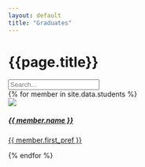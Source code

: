 ```yaml
---
layout: default
title: "Graduates"
---
```


<div class="container mt-4">
	<h1 class="mb-3">{{page.title}}</h1>
	<input id="graduateSearch" type="search" class="form-control mb-2" placeholder="Search..." aria-label="Search">
	<div id="item-container" class="row">
		{% for member in site.data.students %}
		<div class="search-item col-md-4 p-2 text-center" aria-label="{{ member.name }}">
			<a href="{{ member.linkedin }}">
				<div class="card text-white card-dark">
					<div class="card-body">
						<img src="/assets/images/graduates/{{ member.image }}" loading="lazy" class="p-3 w-75 rounded-circle">
						<h5 class="card-title ala-font">{{ member.name }}</h5>
						<p class="card-text">{{ member.first_pref }}</p>
					</div>
				</div>
			</a>
		</div>
		{% endfor %}
	</div>
</div>

<script>
const searchBar = document.getElementById("graduateSearch");
const container = document.getElementById("item-container");
const people = Array.from(document.getElementsByClassName("search-item"));

// No search bar is complete without an overengineered ranking system
searchBar.addEventListener("input", (e) => {
	const query = e.target.value.toLowerCase().trim();
	
	people.forEach((person) => {
		// Get names from aria-label
		const name = person.getAttribute("aria-label").toLowerCase().trim();
		// Split by words, e.g. "Hallam Roberts" => ["Hallam", "Roberts"]
		const words = name.match(/\w+/g);

		person.score = 0;
		for (const i = 0; i < words.length; ++i) {
			const word = words[i];
			// startsWith is better than fuzzy search since it gives predictable results
			// E.g. "Ru" matches "Ruben" instead of "Trung Hieu"
			if (word.startsWith(query)) {
				// Rank based on how close the word is to the start of the name
				// E.g. "R" orders "Ruben Luzaic" before "Hallam Roberts"
				person.score += 1 - ((i + 1) / words.length);
			}
		}

		// Hide non-matching results
		person.style.display = person.score === 0 ? "none" : "block";
	});
	
	people.sort((a, b) => {
		const diff = b.score - a.score;
		// Sort alphabetically when names have the same score
		return diff === 0
			? a.getAttribute("aria-label").localeCompare(b.getAttribute("aria-label"))
			: diff;
	}).forEach(elem => container.appendChild(elem));
});
</script>
